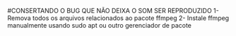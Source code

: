 #CONSERTANDO O BUG QUE NÃO DEIXA O SOM SER REPRODUZIDO
1- Remova todos os arquivos relacionados ao pacote ffmpeg
2- Instale ffmpeg manualmente usando sudo apt ou outro gerenciador de pacote
